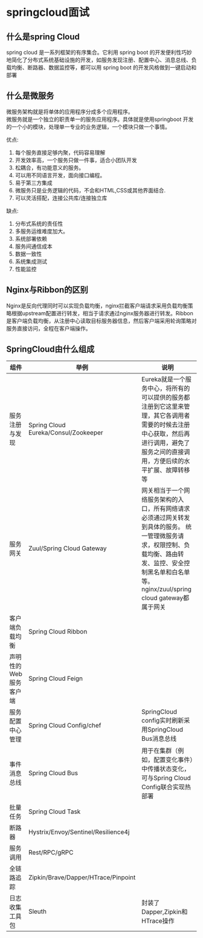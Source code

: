 # springcloud面试
## 什么是spring Cloud
spring cloud 是一系列框架的有序集合。它利用 spring boot 的开发便利性巧妙地简化了分布式系统基础设施的开发，如服务发现注册、配置中心、消息总线、负载均衡、断路器、数据监控等，都可以用 spring boot 的开发风格做到一键启动和部署

## 什么是微服务
微服务架构就是将单体的应用程序分成多个应用程序。  
微服务就是一个独立的职责单一的服务应用程序。具体就是使用springboot 开发的一个小的模块，处理单一专业的业务逻辑，一个模块只做一个事情。

优点:
1. 每个服务直接足够内聚，代码容易理解
2. 开发效率高，一个服务只做一件事，适合小团队开发
3. 松耦合，有功能意义的服务。
4. 可以用不同语言开发，面向接口编程。
5. 易于第三方集成
6. 微服务只是业务逻辑的代码，不会和HTML,CSS或其他界面结合.
7. 可以灵活搭配，连接公共库/连接独立库

缺点:
1. 分布式系统的责任性
2. 多服务运维难度加大。
3. 系统部署依赖
4. 服务间通信成本
5. 数据一致性
6. 系统集成测试
7. 性能监控

## Nginx与Ribbon的区别
Nginx是反向代理同时可以实现负载均衡，nginx拦截客户端请求采用负载均衡策略根据upstream配置进行转发，相当于请求通过nginx服务器进行转发。Ribbon是客户端负载均衡，从注册中心读取目标服务器信息，然后客户端采用轮询策略对服务直接访问，全程在客户端操作。

## SpringCloud由什么组成
| 组件                  | 举例                                 | 说明                                                                                                                                                                                                     |
| --------------------- | ------------------------------------ | -------------------------------------------------------------------------------------------------------------------------------------------------------------------------------------------------------- |
| 服务注册与发现        | Spring Cloud Eureka/Consul/Zookeeper | Eureka就是一个服务中心，将所有的可以提供的服务都注册到它这里来管理，其它各调用者需要的时候去注册中心获取，然后再进行调用，避免了服务之间的直接调用，方便后续的水平扩展、故障转移等                       |
| 服务网关              | Zuul/Spring Cloud Gateway            | 网关相当于一个网络服务架构的入口，所有网络请求必须通过网关转发到具体的服务。 统一管理微服务请求，权限控制、负载均衡、路由转发、监控、安全控制黑名单和白名单等。nginx/zuul/spring cloud gateway都属于网关 |
| 客户端负载均衡        | Spring Cloud Ribbon                  |                                                                                                                                                                                                          |
| 声明性的Web服务客户端 | Spring Cloud Feign                   |                                                                                                                                                                                                          |
| 服务配置中心管理      | Spring Cloud Config/chef             | SpringCloud config实时刷新采用SpringCloud Bus消息总线                                                                                                                                                    |
| 事件消息总线          | Spring Cloud Bus                     | 用于在集群（例如，配置变化事件）中传播状态变化，可与Spring Cloud Config联合实现热部署                                                                                                                    |
| 批量任务              | Spring Cloud Task                    |                                                                                                                                                                                                          |
| 断路器                | Hystrix/Envoy/Sentinel/Resilience4j  |                                                                                                                                                                                                          |
| 服务调用              | Rest/RPC/gRPC                        |                                                                                                                                                                                                          |
| 全链路追踪            | Zipkin/Brave/Dapper/HTrace/Pinpoint  |                                                                                                                                                                                                          |
| 日志收集工具包        | Sleuth                               | 封装了Dapper,Zipkin和HTrace操作                                                                                                                                                                          |
